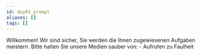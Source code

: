 ```yaml
---
id: day01_prompt
aliases: []
tags: []
---
```


Willkommen!
Wir sind sicher, Sie werden die Ihnen zugewiesenen Aufgaben meistern.
Bitte halten Sie unsere Medien sauber von:
    - Aufrufen zu Faulheit
